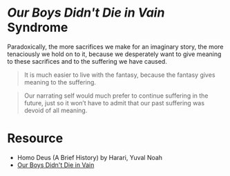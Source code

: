# _Our Boys Didn't Die in Vain_ Syndrome

Paradoxically, the more sacrifices we make for an imaginary story, the more tenaciously we hold on to it, because we desperately want to give meaning to these sacrifices and to the suffering we have caused.

> It is much easier to live with the fantasy, because the fantasy gives meaning to the suffering.

> Our narrating self would much prefer to continue suffering in the future, just so it won’t have to admit that our past suffering was devoid of all meaning.

# Resource

- Homo Deus (A Brief History) by Harari, Yuval Noah
- [Our Boys Didn't Die in Vain](https://scrapsfromtheloft.com/2019/02/04/our-boys-didnt-die-in-vain-syndrome/)
